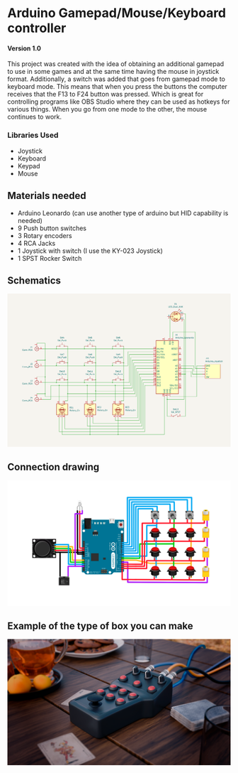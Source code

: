 # Arduino Gamepad/Mouse/Keyboard controller

#### Version 1.0

This project was created with the idea of obtaining an additional gamepad to use in some games and at the same time having the mouse in joystick format.
Additionally, a switch was added that goes from gamepad mode to keyboard mode. This means that when you press the buttons the computer receives that the F13 to F24 button was pressed. Which is great for controlling programs like OBS Studio where they can be used as hotkeys for various things.
When you go from one mode to the other, the mouse continues to work.

### Libraries Used
* Joystick
* Keyboard
* Keypad
* Mouse

## Materials needed
- Arduino Leonardo (can use another type of arduino but HID capability is needed)
- 9 Push button switches
- 3 Rotary encoders
- 4 RCA Jacks
- 1 Joystick with switch (I use the KY-023 Joystick)
- 1 SPST Rocker Switch

## Schematics

![Schematic Image](https://raw.githubusercontent.com/gkoutian/arduino-gmk-controller/main/img/schematic.png)

## Connection drawing

![Connection drawing image](https://raw.githubusercontent.com/gkoutian/arduino-gmk-controller/main/img/connection-drawing.png)

## Example of the type of box you can make

![Box example image](https://raw.githubusercontent.com/gkoutian/arduino-gmk-controller/main/img/render.png)
